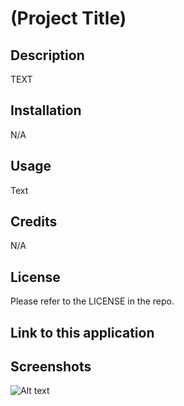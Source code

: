 # (Project Title)

## Description

TEXT

## Installation

N/A

## Usage

Text

## Credits

N/A

## License

Please refer to the LICENSE in the repo.

## Link to this application



## Screenshots

![Alt text](/relative/path/to/img.jpg?raw=true "Optional Title")